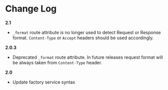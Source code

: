 # Change Log

**2.1**
- `_format` route attribute is no longer used to detect Request or Response format. 
`Content-Type` or `Accept` headers should be used accordingly. 

**2.0.3**
- Deprecated `_format` route attribute. In future releases request format will be always taken from `Content-Type` header.

**2.0**

- Update factory service syntax
